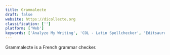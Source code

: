 ```yaml
---
title: Grammalecte
draft: false 
website: https://dicollecte.org
classification: ['']
platform: ['Web']
keywords: ['Analyze My Writing', 'COL - Latin Spellchecker', 'Editsaurus', 'Freshdesk', 'GNU Aspell', 'Ginger', 'GrammarChecker.net', 'Grammarly', 'Lockdown Browser', 'Ludwig.guru', 'Phrasee', 'PlagiarismSearch', 'ProWritingAid', 'SpellCheckPlus', 'Technolutions Slate', 'Typely', 'eAngel Proofreading', 'ispell']
---
```

Grammalecte is a French grammar checker.